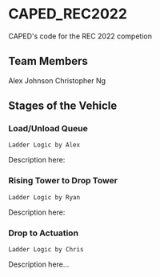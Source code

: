 # CAPED_REC2022
CAPED's code for the REC 2022 competion

## Team Members
Alex Johnson
Christopher Ng

## Stages of the Vehicle

### Load/Unload Queue
	Ladder Logic by Alex
Description here:

### Rising Tower to Drop Tower
	Ladder Logic by Ryan
Description here:

### Drop to Actuation
	Ladder Logic by Chris
Description here...
